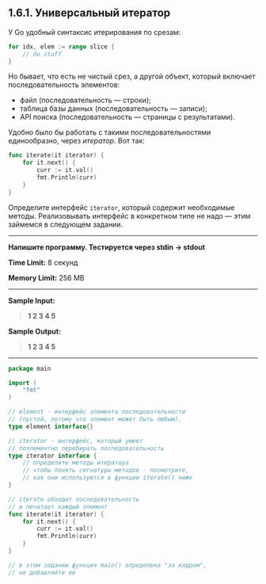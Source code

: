 ## 1.6.1. Универсальный итератор

У Go удобный синтаксис итерирования по срезам:

```Go
for idx, elem := range slice {
    // do stuff
}
```

Но бывает, что есть не чистый срез, а другой объект, который включает последовательность элементов:

* файл (последовательность — строки);
* таблица базы данных (последовательность — записи);
* API поиска (последовательность — страницы с результатами).

Удобно было бы работать с такими последовательностями единообразно, через _итератор_. Вот так:

```Go
func iterate(it iterator) {
    for it.next() {
        curr := it.val()
        fmt.Println(curr)
    }
}
```

Определите интерфейс `iterator`, который содержит необходимые методы. Реализовывать интерфейс в конкретном типе не надо — этим займемся в следующем задании.

___
**Напишите программу. Тестируется через stdin → stdout**

**Time Limit:** 8 секунд

**Memory Limit:** 256 MB
___
**Sample Input:**
> **1 2 3 4 5**

**Sample Output:**
> **1
2
3
4
5**
___

```Go
package main

import (
    "fmt"
)

// element - интерфейс элемента последовательности
// (пустой, потому что элемент может быть любым).
type element interface{}

// iterator - интерфейс, который умеет
// поэлементно перебирать последовательность
type iterator interface {
    // определите методы итератора
    // чтобы понять сигнатуры методов - посмотрите,
    // как они используются в функции iterate() ниже
}

// iterate обходит последовательность
// и печатает каждый элемент
func iterate(it iterator) {
    for it.next() {
        curr := it.val()
        fmt.Println(curr)
    }
}

// в этом задании функция main() определена "за кадром",
// не добавляйте ее
```